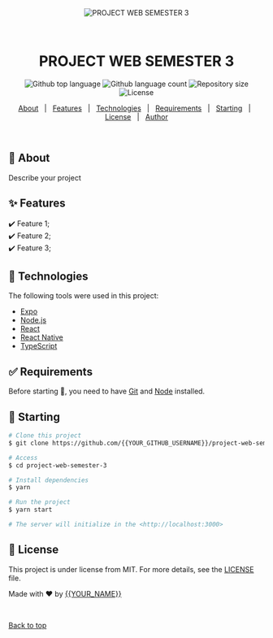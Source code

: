 <div align="center" id="top"> 
  <img src="./.github/app.gif" alt="PROJECT WEB SEMESTER 3" />

&#xa0;

  <!-- <a href="https://projectwebsemester3.netlify.app">Demo</a> -->
</div>

<h1 align="center">PROJECT WEB SEMESTER 3</h1>

<p align="center">
  <img alt="Github top language" src="https://img.shields.io/github/languages/top/{{YOUR_GITHUB_USERNAME}}/project-web-semester-3?color=56BEB8">

  <img alt="Github language count" src="https://img.shields.io/github/languages/count/{{YOUR_GITHUB_USERNAME}}/project-web-semester-3?color=56BEB8">

  <img alt="Repository size" src="https://img.shields.io/github/repo-size/{{YOUR_GITHUB_USERNAME}}/project-web-semester-3?color=56BEB8">

  <img alt="License" src="https://img.shields.io/github/license/{{YOUR_GITHUB_USERNAME}}/project-web-semester-3?color=56BEB8">

  <!-- <img alt="Github issues" src="https://img.shields.io/github/issues/{{YOUR_GITHUB_USERNAME}}/project-web-semester-3?color=56BEB8" /> -->

  <!-- <img alt="Github forks" src="https://img.shields.io/github/forks/{{YOUR_GITHUB_USERNAME}}/project-web-semester-3?color=56BEB8" /> -->

  <!-- <img alt="Github stars" src="https://img.shields.io/github/stars/{{YOUR_GITHUB_USERNAME}}/project-web-semester-3?color=56BEB8" /> -->
</p>

<!-- Status -->

<!-- <h4 align="center">
	🚧  PROJECT WEB SEMESTER 3 🚀 Under construction...  🚧
</h4>

<hr> -->

<p align="center">
  <a href="#dart-about">About</a> &#xa0; | &#xa0; 
  <a href="#sparkles-features">Features</a> &#xa0; | &#xa0;
  <a href="#rocket-technologies">Technologies</a> &#xa0; | &#xa0;
  <a href="#white_check_mark-requirements">Requirements</a> &#xa0; | &#xa0;
  <a href="#checkered_flag-starting">Starting</a> &#xa0; | &#xa0;
  <a href="#memo-license">License</a> &#xa0; | &#xa0;
  <a href="https://github.com/{{YOUR_GITHUB_USERNAME}}" target="_blank">Author</a>
</p>

<br>

## :dart: About

Describe your project

## :sparkles: Features

:heavy_check_mark: Feature 1;\
:heavy_check_mark: Feature 2;\
:heavy_check_mark: Feature 3;

## :rocket: Technologies

The following tools were used in this project:

- [Expo](https://expo.io/)
- [Node.js](https://nodejs.org/en/)
- [React](https://pt-br.reactjs.org/)
- [React Native](https://reactnative.dev/)
- [TypeScript](https://www.typescriptlang.org/)

## :white_check_mark: Requirements

Before starting :checkered_flag:, you need to have [Git](https://git-scm.com) and [Node](https://nodejs.org/en/) installed.

## :checkered_flag: Starting

```bash
# Clone this project
$ git clone https://github.com/{{YOUR_GITHUB_USERNAME}}/project-web-semester-3

# Access
$ cd project-web-semester-3

# Install dependencies
$ yarn

# Run the project
$ yarn start

# The server will initialize in the <http://localhost:3000>
```

## :memo: License

This project is under license from MIT. For more details, see the [LICENSE](LICENSE.md) file.

Made with :heart: by <a href="https://github.com/{{YOUR_GITHUB_USERNAME}}" target="_blank">{{YOUR_NAME}}</a>

&#xa0;

<a href="#top">Back to top</a>
